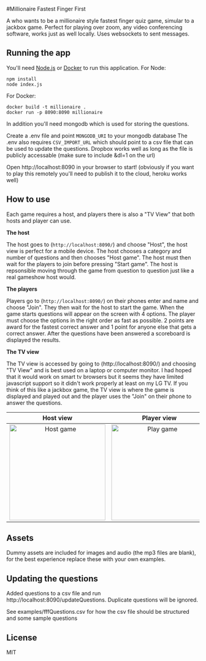 #Millionaire Fastest Finger First


A who wants to be a millionaire style fastest finger quiz game, simular to a jackbox game. Perfect for playing over zoom, any video conferencing software, works just as well locally. Uses websockets to sent messages.

## Running the app

You'll need [Node.js](https://nodejs.org) or [Docker](https://www.docker.com/) to run this
application. For Node:

```
npm install
node index.js
```

For Docker:

```
docker build -t millionaire .
docker run -p 8090:8090 millionaire
```

In addition you'll need mongodb which is used for storing the questions.

Create a .env file and point `MONGODB_URI` to your mongodb database
The .env also requires `CSV_IMPORT_URL` which should point to a csv file that can be used to update the questions. Dropbox works well as long as the file is publicly accessable (make sure to include &dl=1 on the url)


Open http://localhost:8090 in your browser to start! (obviously if you want to play this remotely you'll need to publish it to the cloud, heroku works well)

## How to use

Each game requires a host, and players there is also a "TV View" that both hosts and player can use. 


**The host**

The host goes to (`http://localhost:8090/`) and choose "Host", the host view is perfect for a mobile device. The host chooses a category and number of questions and then chooses "Host game". The host must then wait for the players to join before pressing "Start game". The host is repsonsible moving through the game from question to question just like a real gameshow host would.


**The players**

Players go to (`http://localhost:8090/`) on their phones enter and name and choose "Join". They then wait for the host to start the game. When the game starts questions will appear on the screen with 4 options. The player must choose the options in the right order as fast as possible. 2 points are award for the fastest correct answer and 1 point for anyone else that gets a correct answer. After the questions have been answered a scoreboard is displayed the results.

**The TV view**

The TV view is accessed by going to (http://localhost:8090/) and choosing "TV View" and is best used on a laptop or computer monitor. I had hoped that it would work on smart tv browsers but it seems they have limited javascript support so it didn't work properly at least on my LG TV. If you think of this like a jackbox game, the TV view is where the game is displayed and played out and the player uses the "Join" on their phone to answer the questions.


Host view                | Player view                 | TV view                  |
:-------------------------:|:-------------------------:|:-------------------------:|
<img width="250px" src="https://github.com/ashermja/millionaire/blob/master/screenshots/host.png?raw=true" alt="Host game"/> | <img width="250px" src="https://github.com/ashermja/millionaire/blob/master/screenshots/player.png?raw=true" alt="Play game"/> | <img width="250px" src="https://github.com/ashermja/millionaire/blob/master/screenshots/audience.png?raw=true" alt="TV view"/>

## Assets
Dummy assets are included for images and audio (the mp3 files are blank), for the best experience replace these with your own examples.

## Updating the questions
Added questions to a csv file and run http://localhost:8090/updateQuestions. Duplicate questions will be ignored.

See examples/fffQuestions.csv for how the csv file should be structured and some sample questions

## License

MIT
